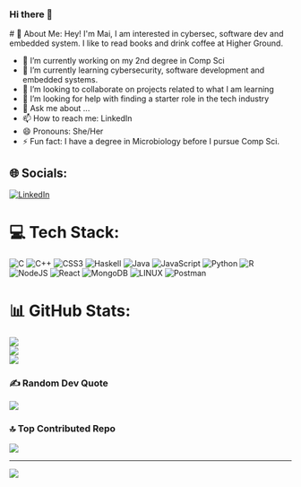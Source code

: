### Hi there 👋

<!--
**Cocorico101/Cocorico101** is a ✨ _special_ ✨ repository because its `README.md` (this file) appears on your GitHub profile.

Here are some ideas to get you started:


--># 💫 About Me: Hey! I'm Mai, I am interested in cybersec, software dev and embedded system. I like to read books and drink coffee at Higher Ground. 
- 🔭 I’m currently working on my 2nd degree in Comp Sci <br>
- 🌱 I’m currently learning cybersecurity, software development and embedded systems. 
- 👯 I’m looking to collaborate on projects related to what I am learning
- 🤔 I’m looking for help with finding a starter role in the tech industry
- 💬 Ask me about ...
- 📫 How to reach me: LinkedIn
- 😄 Pronouns: She/Her
- ⚡ Fun fact: I have a degree in Microbiology before I pursue Comp Sci. 



## 🌐 Socials:
[![LinkedIn](https://img.shields.io/badge/LinkedIn-%230077B5.svg?logo=linkedin&logoColor=white)](https://linkedin.com/in/https://www.linkedin.com/in/maikhanhduong/) 

# 💻 Tech Stack:
![C](https://img.shields.io/badge/c-%2300599C.svg?style=for-the-badge&logo=c&logoColor=white) ![C++](https://img.shields.io/badge/c++-%2300599C.svg?style=for-the-badge&logo=c%2B%2B&logoColor=white) ![CSS3](https://img.shields.io/badge/css3-%231572B6.svg?style=for-the-badge&logo=css3&logoColor=white) ![Haskell](https://img.shields.io/badge/Haskell-5e5086?style=for-the-badge&logo=haskell&logoColor=white) ![Java](https://img.shields.io/badge/java-%23ED8B00.svg?style=for-the-badge&logo=java&logoColor=white) ![JavaScript](https://img.shields.io/badge/javascript-%23323330.svg?style=for-the-badge&logo=javascript&logoColor=%23F7DF1E) ![Python](https://img.shields.io/badge/python-3670A0?style=for-the-badge&logo=python&logoColor=ffdd54) ![R](https://img.shields.io/badge/r-%23276DC3.svg?style=for-the-badge&logo=r&logoColor=white) ![NodeJS](https://img.shields.io/badge/node.js-6DA55F?style=for-the-badge&logo=node.js&logoColor=white) ![React](https://img.shields.io/badge/react-%2320232a.svg?style=for-the-badge&logo=react&logoColor=%2361DAFB) ![MongoDB](https://img.shields.io/badge/MongoDB-%234ea94b.svg?style=for-the-badge&logo=mongodb&logoColor=white) ![LINUX](https://img.shields.io/badge/Linux-FCC624?style=for-the-badge&logo=linux&logoColor=black) ![Postman](https://img.shields.io/badge/Postman-FF6C37?style=for-the-badge&logo=postman&logoColor=white)
# 📊 GitHub Stats:
![](https://github-readme-stats.vercel.app/api?username=Cocorico101&theme=dark&hide_border=false&include_all_commits=false&count_private=false)<br/>
![](https://github-readme-streak-stats.herokuapp.com/?user=Cocorico101&theme=dark&hide_border=false)<br/>
![](https://github-readme-stats.vercel.app/api/top-langs/?username=Cocorico101&theme=dark&hide_border=false&include_all_commits=false&count_private=false&layout=compact)

### ✍️ Random Dev Quote
![](https://quotes-github-readme.vercel.app/api?type=horizontal&theme=radical)

### 🔝 Top Contributed Repo
![](https://github-contributor-stats.vercel.app/api?username=Cocorico101&limit=5&theme=dark&combine_all_yearly_contributions=true)

---
[![](https://visitcount.itsvg.in/api?id=Cocorico101&icon=0&color=0)](https://visitcount.itsvg.in)

<!-- Proudly created with GPRM ( https://gprm.itsvg.in ) -->
